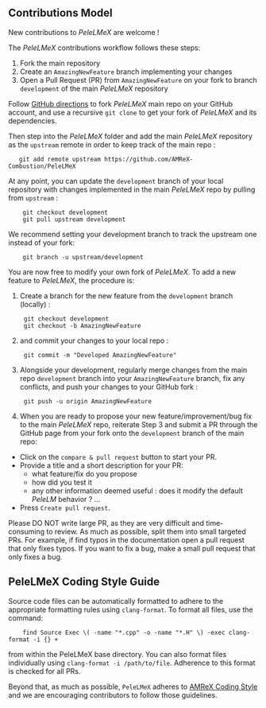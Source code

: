 ## Contributions Model

New contributions to *PeleLMeX* are welcome !

The *PeleLMeX* contributions workflow follows these steps:
1. Fork the main repository
2. Create an `AmazingNewFeature` branch implementing your changes
3. Open a Pull Request (PR) from `AmazingNewFeature` on your fork to branch `development` of the main *PeleLMeX* repository

Follow [GitHub directions](https://docs.github.com/en/free-pro-team@latest/github/getting-started-with-github/fork-a-repo)
to fork *PeleLMeX* main repo on your GitHub account, and use a recursive `git clone` to get your fork of *PeleLMeX* and its dependencies.

Then step into the *PeleLMeX* folder and add the main *PeleLMeX* repository as the `upstream` remote in order to keep track of the main repo :

       git add remote upstream https://github.com/AMReX-Combustion/PeleLMeX

At any point, you can update the `development` branch of your local repository with changes implemented in the main *PeleLMeX* repo by pulling from `upstream` :

        git checkout development
        git pull upstream development

We recommend setting your development branch to track the upstream one instead of your fork:

        git branch -u upstream/development

You are now free to modify your own fork of *PeleLMeX*. To add a new feature to *PeleLMeX*, the procedure is:

1. Create a branch for the new feature from the `development` branch (locally) :

        git checkout development
        git checkout -b AmazingNewFeature

2. and commit your changes to your local repo :

        git commit -m "Developed AmazingNewFeature"

3. Alongside your development, regularly merge changes from the main repo `development` branch into your `AmazingNewFeature` branch,
fix any conflicts, and push your changes to your GitHub fork :

        git push -u origin AmazingNewFeature

4. When you are ready to propose your new feature/improvement/bug fix to the main *PeleLMeX* repo, reiterate Step 3 and submit a PR through the GitHub page from your fork onto the `development` branch of the main repo:

 - Click on the ``compare & pull request`` button to start your PR.
 - Provide a title and a short description for your PR:
   * what feature/fix do you propose
   * how did you test it
   * any other information deemed useful : does it modify the default *PeleLM* behavior ? ...
 - Press ``Create pull request``.

Please DO NOT write large PR, as they are very difficult and time-consuming to review.
As much as possible, split them into small targeted PRs.
For example, if find typos in the documentation open a pull request that only fixes typos.
If you want to fix a bug, make a small pull request that only fixes a bug.

## PeleLMeX Coding Style Guide

Source code files can be automatically formatted to adhere to the appropriate formatting rules using ``clang-format``. To format all files, use the command:

        find Source Exec \( -name "*.cpp" -o -name "*.H" \) -exec clang-format -i {} +

from within the PeleLMeX base directory. You can also format files individually using ``clang-format -i /path/to/file``. Adherence to this format is checked for all PRs.

Beyond that, as much as possible, `PeleLMeX` adheres to [AMReX Coding Style](https://github.com/AMReX-Codes/amrex/blob/development/CONTRIBUTING.md#amrex-coding-style-guide)
and we are encouraging contributors to follow those guidelines.

